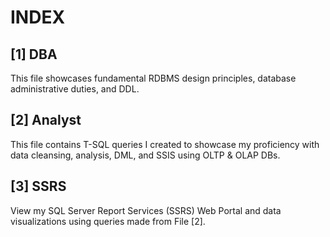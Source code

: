 # INDEX

## [1]  DBA
This file showcases fundamental RDBMS design principles, database administrative duties, and DDL. 

## [2]  Analyst
This file contains T-SQL queries I created to showcase my proficiency with data cleansing, analysis, DML, and SSIS using OLTP & OLAP DBs.

## [3]  SSRS
View my SQL Server Report Services (SSRS) Web Portal and data visualizations using queries made from File [2].

